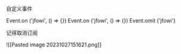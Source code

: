 自定义事件

Event.on ('jfowi', () => {})
Event.on ('jfowi', () => {})
Event.omit ('jfowi')

记得取消订阅

![[Pasted image 20231027151621.png]]
